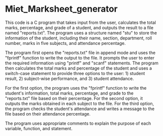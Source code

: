 # Miet_Marksheet_generator
This code is a C program that takes input from the user, calculates the total marks, percentage, and grade of a student, and outputs the result to a file named "reports.txt". The program uses a structure named "stu" to store the information of the student, including their name, section, department, roll number, marks in five subjects, and attendance percentage.

The program first opens the "reports.txt" file in append mode and uses the "fprintf" function to write the output to the file. It prompts the user to enter the required information using "printf" and "scanf" statements. The program then calculates the total marks and percentage of the student and uses a switch-case statement to provide three options to the user: 1) student result, 2) subject-wise performance, and 3) student attendance.

For the first option, the program uses the "fprintf" function to write the student's information, total marks, percentage, and grade to the "reports.txt" file based on their percentage. For the second option, it outputs the marks obtained in each subject to the file. For the third option, the program checks the student's attendance and writes a message to the file based on their attendance percentage.

The program uses appropriate comments to explain the purpose of each variable, function, and statement.
